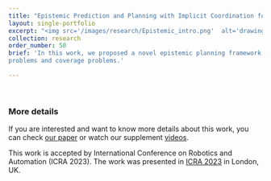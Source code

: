 ```yaml
---
title: "Epistemic Prediction and Planning with Implicit Coordination for Multi-Robot Teams in Communication Restricted Environments"
layout: single-portfolio
excerpt: "<img src='/images/research/Epistemic_intro.png'  alt='drawing' width='400px'/>"
collection: research
order_number: 50
brief: 'In this work, we proposed a novel epistemic planning framework for distributed consensus-based planning to solve generalized assignment
problems and coverage problems.'

---
```

<style>
    o { color: #ff8e14 }
</style>

<br/>

### More details
If you are interested and want to know more details about this work, you can check [our paper](/files/pdf/publications/Epistemic_Prediction_and_Planning_with_Implicit_Coordination_for_Multi-Robot_Teams_in_Communication_Restricted_Environments.pdf) or watch our supplement [videos](https://www.bezzorobotics.com/lb-icra23).

This work is accepted by International Conference on Robotics and Automation (ICRA 2023). The work was presented in [ICRA 2023](https://icra2023.org/) in London, UK.

